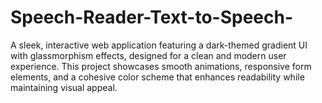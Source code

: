 # Speech-Reader-Text-to-Speech-
A sleek, interactive web application featuring a dark-themed gradient UI with glassmorphism effects, designed for a clean and modern user experience. This project showcases smooth animations, responsive form elements, and a cohesive color scheme that enhances readability while maintaining visual appeal.
